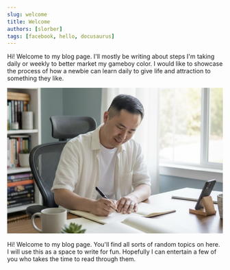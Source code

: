 ```yaml
---
slug: welcome
title: Welcome
authors: [slorber]
tags: [facebook, hello, docusaurus]
---
```


Hi! Welcome to my blog page. I'll mostly be writing about steps I'm taking daily or weekly to better market my gameboy color. I would like to showcase the process of how a newbie can learn daily to give life and attraction to something they like. 

![Docusaurus Plushie](./brian_writing.jpg)

Hi! Welcome to my blog page. You'll find all sorts of random topics on here. I will use this as a space to write for fun. Hopefully I can entertain a few of you who takes the time to read through them. 